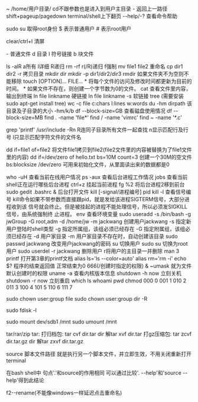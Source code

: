 ~ /home/用户目录/ cd不跟参数也是进入到用户主目录
\- 返回上一路径
  shift+pageup/pagedown terminal/shell上下翻页
  --help/-? 查看命令帮助

sudo su 取得root身份
$ 表示普通用户
\# 表示root用户

clear/ctrl+l 清屏

\- 普通文件
  d 目录
  l 符号链接
  b 块文件

ls -alR a所有 l详细 R递归
rm -rf r(/R)递归 f强制
mv file1 file2 重命名
cp dir1 dir2 -r 拷贝目录
mkdir dir
mkdir -p dir1/dir2/dir3
rmdir 如果文件夹不为空则不能移除
touch [OPTION]… FILE…
\* 将每个文件的访问及修改时间都更新为目前的时间。
\* 如果文件不存在，则创建一个字节数为0的文件。
cat 查看文件里内容，输出到终端
ln file linkname 硬链接
ln file linkname -s 软链接
tree (需要安装sudo apt-get install tree)
wc -c file c:chars l:lines w:words
du -hm dirpath 该目录及子目录的大小 -hm/k/b
df --block-size=GB 查看磁盘使用情况
df --block-size=MB
find . -name 'file*'
find / -name 'vimrc'
find ~ -name '*.c'

grep 'printf' /usr/include -Rn
R连同子目录所有文件一起查找
n显示匹配行及行号
l只显示匹配字符文件的文件名

dd if=file1 of=file2 将文件file1拷贝到file2(file2文件里的内容被替换为了file1文件里的内容)
dd if=/dev/zero of hello.txt bs=10M count=3 创建一个30M的空文件 bs:blocksize
/dev/zero 可用来初始化文件，从里面读出来的数据都是0

who -uH 查看当前在线用户情况
ps -aux 查看后台进程工作情况
jobs 查看当前shell正在运行哪些后台进程
ctrl+z 挂起当前进程
fg %2 将后台进程2移到前台
sudo gedit .bashrc & 后台打开文件
kill [-signal/进程编号] pid
kill -l 查看信号编号
kill命令如果不带参数而直接跟pid，就是发给该进程SIGTERM信号，大部分进程收到该
信号就会终止。但是被挂起的进程不能处理信号，所以必须发SIGKILL信号，由系统强制终
止进程。
env 查看环境变量
sudo useradd -s /bin/bash -g jwGroup -G root,adm -d /home/jw -m jackwang 创建用户jackwang
-s 指定新用户登陆时shell类型
-g 指定所属组，该组必须已经存在
-G 指定附属组，该组必须已经存在
-d 用户家目录
-m 用户家目录不存在时，自动创建该目录
sudo passwd jackwang 改变用户jackwang的密码
su 切换用户
sudo su 切换为root用户
sudo userdel -r jackwang 删除用户 r将用户的主目录一并删除
man 3 printf 打开第3章的printf文档
alias ls='ls --color=auto'
alias rm='rm -i'
echo $? 程序的结束返回值 正常结束为0
666(/创建时指定的权限) & ~umask 就为文件默认创建时的权限
uname -a 查看内核版本信息
shutdown -h now 立刻关机
shutdown -r now 立刻重启
which ls
whoami
pwd
chmod
000 0
001 1
010 2
011 3
100 4
101 5
110 6
111 7

sudo chown user:group file
sudo chown user:group dir -R

sudo fdisk -l

sudo mount dev/sdb1 /mnt
sudo umount /mnt

tar/rar/zip
tar:
打归档包:
tar cvf dir.tar dir
解tar xvf dir.tar
打gz压缩包:
tar zcvf dir.tar.gz dir
解tar zxvf dir.tar.gz


source 脚本文件路径
就是执行另一个脚本文件，并立即生效，不用关闭重新打开terminal


在bash shell中
句点'.'和source的作用相同
可以通过比较'. --help'和'source --help'得到此结论

f2--rename(不能像windows一样延迟点击重命名)